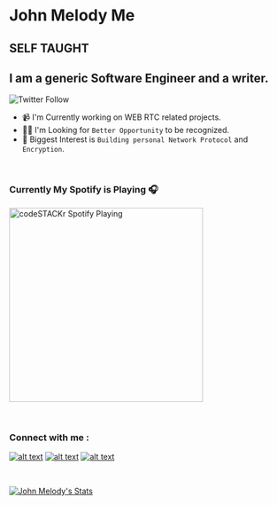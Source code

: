 # John Melody Me
## SELF TAUGHT 
## I am a generic Software Engineer and a writer.

![Twitter Follow](https://img.shields.io/twitter/follow/johnmelodyme?label=@Johnmelodyme&logo=twitter&style=for-the-badge)

- 📹 I'm Currently working on WEB RTC related projects.
- 👨‍💻 I'm Looking for `Better Opportunity` to be recognized.
- 🔐 Biggest Interest is `Building personal Network Protocol` and `Encryption`.



</br>

### Currently My Spotify is Playing 🎧

[<img src="https://now-playing-codestackr.vercel.app/api/spotify-playing" alt="codeSTACKr Spotify Playing" width="350" />](https://open.spotify.com/user/22sblyn4dsymya3xinw3umhai)

</br>

### Connect with me :
[![alt text][1.1]][1]
[![alt text][2.1]][2]
[![alt text][3.1]][3]



[1.1]: http://i.imgur.com/tXSoThF.png "http://www.twitter.com/johnmelodyme"
[2.1]: http://i.imgur.com/P3YfQoD.png "http://www.facebook.com/johnmelodyme"
[3.1]: http://i.imgur.com/0o48UoR.png "http://www.github.com/johnmelodyme"


[1]: http://www.twitter.com/johnmelodyme
[2]: http://www.facebook.com/johnmelodyme
[3]: http://www.github.com/johnmelodyme


</br>

[![John Melody's Stats](https://github-readme-stats.vercel.app/api?username=johnmelodyme&show_icons=true&theme=tokyonight)](https://github.com/anuraghazra/github-readme-stats)

<!--[![Top Langs](https://github-readme-stats.vercel.app/api/top-langs/?username=johnmelodyme&langs_count=)](https://github.com/anuraghazra/github-readme-stats)-->
